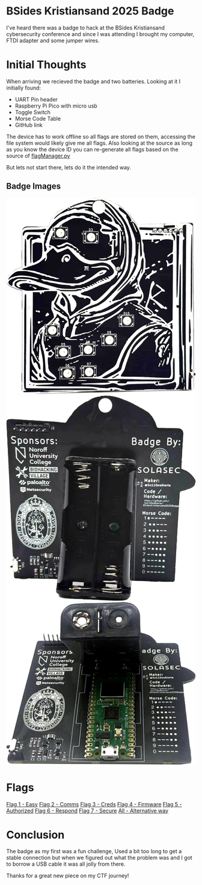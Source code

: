 # BSides Kristiansand 2025 Badge

I've heard there was a badge to hack at the BSides Kristiansand cybersecurity conference and since I was attending I brought my computer, FTDI adapter and some jumper wires.

# Initial Thoughts

When arriving we recieved the badge and two batteries. Looking at it I initially found:

- UART Pin header
- Raspberry Pi Pico with micro usb
- Toggle Switch
- Morse Code Table
- GitHub link

The device has to work offline so all flags are stored on them, accessing the file system would likely give me all flags. Also looking at the source as long as you know the device ID you can re-generate all flags based on the source of [flagManager.py](https://github.com/So11Deo6loria/bsidesKristiansand2025Badge/blob/main/firmware/flagManager.py)

But lets not start there, lets do it the intended way.

## Badge Images

![badge](./badge_front.png)
![badge](./badge_back1.png)
![badge](./badge_back2.png)

# Flags

[Flag 1 - Easy](./flag1/)
[Flag 2 - Comms](./flag2/|)
[Flag 3 - Creds](./flag3/)
[Flag 4 - Firmware](./flag4/)
[Flag 5 - Authorized](./flag5/)
[Flag 6 - Respond](./flag6/)
[Flag 7 - Secure](./flag7/)
[All - Alternative way](./fastlane/)

# Conclusion

The badge as my first was a fun challenge, Used a bit too long to get a stable connection but when we figured out what the problem was and I got to borrow a USB cable it was all jolly from there.

Thanks for a great new piece on my CTF journey!